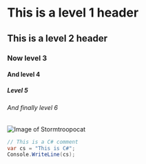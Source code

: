 # This is a level 1 header

## This is a level 2 header

### Now level 3

#### And level 4

##### Level 5

###### And finally level 6

![Image of Stormtroopocat](https://octodex.github.com/images/stormtroopocat.png)

```csharp
// This is a C# comment
var cs = "This is C#";
Console.WriteLine(cs);
```
